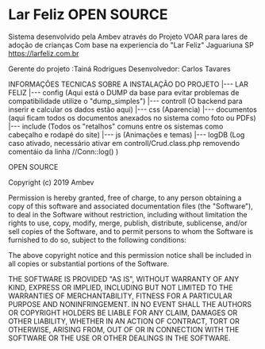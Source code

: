 # Lar Feliz  OPEN SOURCE 

 Sistema desenvolvido pela Ambev através do Projeto VOAR para lares de adoção de crianças
 Com base na experiencia do "Lar Feliz" Jaguariuna SP 
 https://larfeliz.com.br
 
 Gerente do projeto :Tainá Rodrigues
 Desenvolvedor: Carlos Tavares
 
 
 INFORMAÇÕES TECNICAS SOBRE A INSTALAÇÃO DO PROJETO
|--- LAR FELIZ
|--- config (Aqui está o DUMP da base para evitar problemas de compatibilidade utilize o "dump_simples")
|--- controll (O backend para inserir e calcular os dados estão aqui)
|--- css (Aparencia)
|--- documentos (aqui ficam todos os documentos anexados no sistema como foto ou PDFs)
|--- include (Todos os "retalhos" comuns entre os sistemas como cabeçalho e rodapé do site) 
|--- js (Animações e temas)
|--- logDB (Log caso ativado, necessário ativar em controll/Crud.class.php removendo comentáio da linha //Conn::log() ) 

 
 OPEN SOURCE 
 
 Copyright (c) 2019 Ambev

 Permission is hereby granted, free of charge, to any person obtaining a copy
 of this software and associated documentation files (the "Software"), to deal
 in the Software without restriction, including without limitation the rights
 to use, copy, modify, merge, publish, distribute, sublicense, and/or sell
 copies of the Software, and to permit persons to whom the Software is
 furnished to do so, subject to the following conditions:

 The above copyright notice and this permission notice shall be included in
 all copies or substantial portions of the Software.

 THE SOFTWARE IS PROVIDED "AS IS", WITHOUT WARRANTY OF ANY KIND, EXPRESS OR
 IMPLIED, INCLUDING BUT NOT LIMITED TO THE WARRANTIES OF MERCHANTABILITY,
 FITNESS FOR A PARTICULAR PURPOSE AND NONINFRINGEMENT. IN NO EVENT SHALL THE
 AUTHORS OR COPYRIGHT HOLDERS BE LIABLE FOR ANY CLAIM, DAMAGES OR OTHER
 LIABILITY, WHETHER IN AN ACTION OF CONTRACT, TORT OR OTHERWISE, ARISING FROM,
 OUT OF OR IN CONNECTION WITH THE SOFTWARE OR THE USE OR OTHER DEALINGS IN
 THE SOFTWARE.
